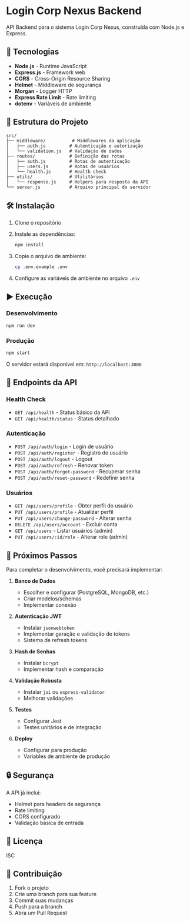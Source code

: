# Login Corp Nexus Backend

API Backend para o sistema Login Corp Nexus, construída com Node.js e Express.

## 🚀 Tecnologias

- **Node.js** - Runtime JavaScript
- **Express.js** - Framework web
- **CORS** - Cross-Origin Resource Sharing
- **Helmet** - Middleware de segurança
- **Morgan** - Logger HTTP
- **Express Rate Limit** - Rate limiting
- **dotenv** - Variáveis de ambiente

## 📁 Estrutura do Projeto

```
src/
├── middleware/          # Middlewares da aplicação
│   ├── auth.js         # Autenticação e autorização
│   └── validation.js   # Validação de dados
├── routes/             # Definição das rotas
│   ├── auth.js         # Rotas de autenticação
│   ├── users.js        # Rotas de usuários
│   └── health.js       # Health check
├── utils/              # Utilitários
│   └── response.js     # Helpers para resposta da API
└── server.js           # Arquivo principal do servidor
```

## 🛠️ Instalação

1. Clone o repositório
2. Instale as dependências:
   ```bash
   npm install
   ```

3. Copie o arquivo de ambiente:
   ```bash
   cp .env.example .env
   ```

4. Configure as variáveis de ambiente no arquivo `.env`

## ▶️ Execução

### Desenvolvimento
```bash
npm run dev
```

### Produção
```bash
npm start
```

O servidor estará disponível em: `http://localhost:3000`

## 📡 Endpoints da API

### Health Check
- `GET /api/health` - Status básico da API
- `GET /api/health/status` - Status detalhado

### Autenticação
- `POST /api/auth/login` - Login de usuário
- `POST /api/auth/register` - Registro de usuário
- `POST /api/auth/logout` - Logout
- `POST /api/auth/refresh` - Renovar token
- `POST /api/auth/forgot-password` - Recuperar senha
- `POST /api/auth/reset-password` - Redefinir senha

### Usuários
- `GET /api/users/profile` - Obter perfil do usuário
- `PUT /api/users/profile` - Atualizar perfil
- `PUT /api/users/change-password` - Alterar senha
- `DELETE /api/users/account` - Excluir conta
- `GET /api/users` - Listar usuários (admin)
- `PUT /api/users/:id/role` - Alterar role (admin)

## 🔧 Próximos Passos

Para completar o desenvolvimento, você precisará implementar:

1. **Banco de Dados**
   - Escolher e configurar (PostgreSQL, MongoDB, etc.)
   - Criar modelos/schemas
   - Implementar conexão

2. **Autenticação JWT**
   - Instalar `jsonwebtoken`
   - Implementar geração e validação de tokens
   - Sistema de refresh tokens

3. **Hash de Senhas**
   - Instalar `bcrypt`
   - Implementar hash e comparação

4. **Validação Robusta**
   - Instalar `joi` ou `express-validator`
   - Melhorar validações

5. **Testes**
   - Configurar Jest
   - Testes unitários e de integração

6. **Deploy**
   - Configurar para produção
   - Variables de ambiente de produção

## 🔒 Segurança

A API já inclui:
- Helmet para headers de segurança
- Rate limiting
- CORS configurado
- Validação básica de entrada

## 📝 Licença

ISC

## 👥 Contribuição

1. Fork o projeto
2. Crie uma branch para sua feature
3. Commit suas mudanças
4. Push para a branch
5. Abra um Pull Request
